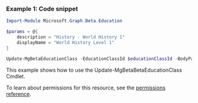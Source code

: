 ### Example 1: Code snippet

```powershellImport-Module Microsoft.Graph.Beta.Education

$params = @{
	description = "History - World History 1"
	displayName = "World History Level 1"
}

Update-MgBetaEducationClass -EducationClassId $educationClassId -BodyParameter $params
```
This example shows how to use the Update-MgBetaBetaEducationClass Cmdlet.
To learn about permissions for this resource, see the [permissions reference](/graph/permissions-reference).

